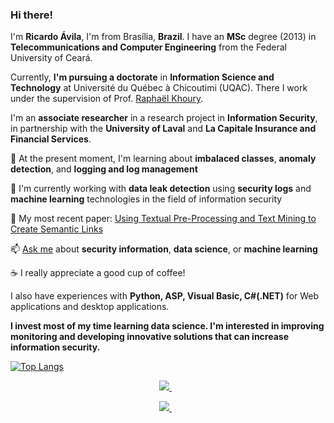 ### Hi there!

I'm **Ricardo Ávila**, I'm from Brasília, **Brazil**. I have an **MSc** degree (2013) in **Telecommunications and Computer Engineering** from the Federal University of Ceará. 

Currently, **I'm pursuing a doctorate** in **Information Science and Technology** at Université du Québec à Chicoutimi (UQAC). There I work under the supervision of Prof. [Raphaël Khoury](https://scholar.google.com/citations?user=bskziasAAAAJ&hl=en).

I'm an **associate researcher** in a research project in **Information Security**, in partnership with the **University of Laval** and **La Capitale Insurance and Financial Services**.


:triangular_flag_on_post: At the present moment, I'm learning about **imbalaced classes**, **anomaly  detection**, and **logging and log management**

:telescope: I'm currently working with **data leak detection** using **security logs** and **machine learning** technologies in the field of information security

:page_facing_up: My most recent paper: [Using Textual Pre-Processing and Text Mining to Create Semantic Links](https://doi.org/10.5281/zenodo.3300354)

:mailbox: [Ask me](https://github.com/theavila/theavila/issues/new/choose) about **security information**, **data science**, or **machine learning**

:coffee: I really appreciate a good cup of coffee!


I also have experiences with **Python, ASP, Visual Basic, C#(.NET)** for Web applications and desktop applications.


**I invest most of my time learning data science. I'm interested in improving monitoring and developing innovative solutions that can increase information security.**


[![Top Langs](https://github-readme-stats.vercel.app/api/top-langs/?username=theavila&layout=compact&langs_count=7)](https://github.com/anuraghazra/github-readme-stats)


<p align='center'> 
  <a href="https://www.linkedin.com/in/theavila/" target="_blank">
    <img src="https://img.shields.io/badge/linkedin-%230077B5.svg?&style=for-the-badge&logo=linkedin&logoColor=white"/>
  </a>&nbsp;&nbsp;
</p>
<p align='center'> 
  <a href="https://theavila.github.io/" target="_blank">
    <img src="https://img.shields.io/static/v1?label=Visit&message=Website&color=green" />
  </a>&nbsp;&nbsp;
</p>
